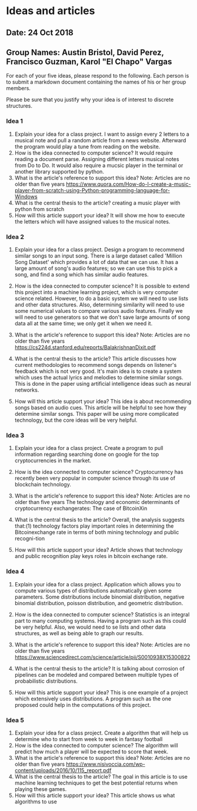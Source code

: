 # Ideas and articles


## Date: 24 Oct 2018
## Group Names: Austin Bristol, David Perez, Francisco Guzman, Karol "El Chapo" Vargas




For each of your five ideas, please respond to the following. Each person is to submit a markdown document containing the names of his or her group members.

Please be sure that you justify why your idea is of interest to discrete structures.



### Idea 1
1) Explain your idea for a class project.
I want to assign every 2 letters to a musical note and pull a random article from a news website. Afterward the program would
play a tune from reading on the website.
2) How is the idea connected to computer science?
It would require reading a document parse. Assigning different letters musical notes from Do to Do. It would also require a mucsic player in the terminal or another library supported by python.
3) What is the article's reference to support this idea? Note: Articles are no older than five years
https://www.quora.com/How-do-I-create-a-music-player-from-scratch-using-Python-programming-language-for-Windows
4) What is the central thesis to the article?
creating a music player with python from scratch
5) How will this article support your idea?
It will show me how to execute the letters which will have assigned values to the musical notes.

### Idea 2
1) Explain your idea for a class project.
Design a program to recommend similar songs to an input song. There is a large dataset called 'Million Song Dataset' which provides a lot of data that we can use. It has a large amount of song's audio features; so we can use this to pick a song, and find a song which has similar audio features.

2) How is the idea connected to computer science?
It is possible to extend this project into a machine learning project, which is very computer science related. However, to do a basic system we will need to use lists and other data structures. Also, determining similarity will need to use some numerical values to compare various audio features. Finally we will need to use generators so that we don't save large amounts of song data all at the same time; we only get it when we need it.

3) What is the article's reference to support this idea? Note: Articles are no older than five years
https://cs224d.stanford.edu/reports/BalakrishnanDixit.pdf

4) What is the central thesis to the article?
This article discusses how current methodologies to recommend songs depends on listener's feedback which is not very good. It's main idea is to create a system which uses the actual lyrics and melodies to determine similar songs. This is done in the paper using artificial intelligence ideas such as neural networks.

5) How will this article support your idea?
This idea is about recommending songs based on audio cues. This article will be helpful to see how they determine similar songs. This paper will be using more complicated technology, but the core ideas will be very helpful.

### Idea 3
1) Explain your idea for a class project.
Create a program to pull information regarding searching done on google for the top cryptocurrencies in the market.

2) How is the idea connected to computer science?
Cryptocurrency has recently been very popular in computer science through its use of blockchain technology.
3) What is the article's reference to support this idea? Note: Articles are no older than five years
 The technology and economic determinants of cryptocurrency exchangerates: The case of BitcoinXin

4) What is the central thesis to the article?
Overall, the analysis suggests that:(1) technology factors play important roles in determining the Bitcoinexchange rate in terms of both mining technology and public recogni-tion
5) How will this article support your idea?
Article shows that technology and public recognition play keys roles in bitcoin exchange rate.

### Idea 4
1) Explain your idea for a class project.
Application which allows you to compute various types of distributions automatically given some parameters. Some distributions include binomial distribution, negative binomial distribution, poisson distribution, and geometric distribution.

2) How is the idea connected to computer science?
Statistics is an integral part to many computing systems. Having a program such as this could be very helpful. Also, we would need to se lists and other data structures, as well as being able to graph our results.

3) What is the article's reference to support this idea? Note: Articles are no older than five years
https://www.sciencedirect.com/science/article/pii/S0010938X15300822

4) What is the central thesis to the article?
It is talking about corrosion of pipelines can be modeled and compared between multiple types of probabilistic distributions.

5) How will this article support your idea?
This is one example of a project which extensively uses distributions. A program such as the one proposed could help in the computations of this project.

### Idea 5
1) Explain your idea for a class project.
Create a algorithm that will help us determine who to start from week to week in fantasy football
2) How is the idea connected to computer science?
The algorithm will predict how much a player will be expected to score that week.
3) What is the article's reference to support this idea? Note:  Articles are no older than five years
https://www.nisivoccia.com/wp-content/uploads/2016/10/115_report.pdf
4) What is the central thesis to the article?
The goal in this article is to use machine learning techniques to get the best potential returns when playing these games.
5) How will this article support your idea?
This article shows us what algorithms to use
